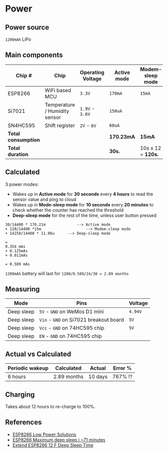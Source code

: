 # Power

## Power source

`1200mAh` LiPo

## Main components

| Chip # | Chip | Operating Voltage | Active mode | Modem-sleep mode | Deep-sleep mode |
| ------ | ------ | ------ | ------ | ------ | ------ |
| ESP8266 | WiFi based MCU | `3.3V` | `170mA` | `15mA` | `10uA` |
| Si7021 | Temperature / Humidity sensor | `1.9V` - `3.6V` | `150uA` |  | `60nA` |
| SN4HC595 | Shift register | `2V` - `6V` | `60uA` |  | `1uA` |
| **Total consumption** | | | **170.23mA** | **15mA** | **11.06uA** |
| **Total duration** | | | **30s.** | 10s x 12 = **120s.** |**4h.** |

## Calculated

3 power modes:

- Wakes up in **Active mode** for **30 seconds** every **4 hours** to read the sensor value and ping to cloud
- Wakes up in **Mode-sleep mode** for **10 seconds** every **20 minutes** to check whether the counter has reached the threshold
- **Deep-sleep mode** for the rest of the time, unless user button pressed

```
30/14400 * 170.21m 				--> Active mode
+ 120/14400 *15m					--> Modem-sleep mode
+ 14250/14400 * 11.06u 		--> Deep-sleep mode

=
0.354 mAs
+ 0.125mAs
+ 0.011mAs

= 0.589 mAs
```

`1200mAh` battery will last for `1200/0.589/24/30 = 2.89 months`

## Measuring

| Mode | Pins | Voltage
| ------ | ------ | ------ |
| Deep sleep | `5V` - `GND` on WeMos D1 mini | `4.94V`
| Deep sleep | `Vin` - `GND` on Si7021 breakout board | `5V`
| Deep sleep | `Vcc` - `GND` on 74HC595 chip | `5V`
| Deep sleep | `EN` - `GND` on 74HC595 chip |

## Actual vs Calculated

| Periodic wakeup | Calculated | Actual | Error %
| ------ | ------ | ------ | ------ |
| 6 hours | 2.89 months | 10 days | 767% ⁉️

## Charging

Takes about 12 hours to re-charge to 100%.

## References

- [ESP8266 Low Power Solutions](https://www.espressif.com/sites/default/files/9b-esp8266-low_power_solutions_en_0.pdf)
- [ESP8266 Maximum deep sleep i ~71 minutes](https://www.losant.com/blog/making-the-esp8266-low-powered-with-deep-sleep)
- [Extend ESP8266 12 F Deep Sleep Time](https://electronics.stackexchange.com/questions/306374/extend-esp8266-12-f-deep-sleep-time)
